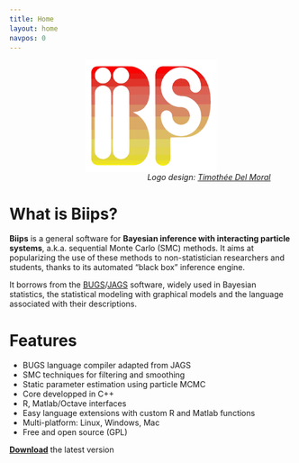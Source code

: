 ```yaml
---
title: Home
layout: home
navpos: 0
---
```


<figure>
<img src="img/biips_4_fuzz.png" alt="Biips logo" height="200px" style="margin:auto;display:block;">
<figcaption style="text-align:right;"><i>Logo design: <a href="http://rubis3.blogspot.fr/">Timothée Del Moral</a></i></figcaption>
</figure>

# What is Biips?

**Biips** is a general software for **Bayesian inference with interacting particle systems**, a.k.a. sequential Monte Carlo (SMC) methods. It aims at popularizing the use of these methods to non-statistician researchers and students, thanks to its automated “black box” inference engine.

It borrows from the [BUGS](http://www.mrc-bsu.cam.ac.uk/bugs/)/[JAGS](http://mcmc-jags.sourceforge.net/) software, widely used in Bayesian statistics, the statistical modeling with graphical models and the language associated with their descriptions.

# Features

- BUGS language compiler adapted from JAGS
- SMC techniques for filtering and smoothing
- Static parameter estimation using particle MCMC
- Core developped in C++
- R, Matlab/Octave interfaces
- Easy language extensions with custom R and Matlab functions
- Multi-platform: Linux, Windows, Mac
- Free and open source (GPL)


**[<i class="fa fa-download" aria-hidden="true"></i> Download](/download/)** the latest version
